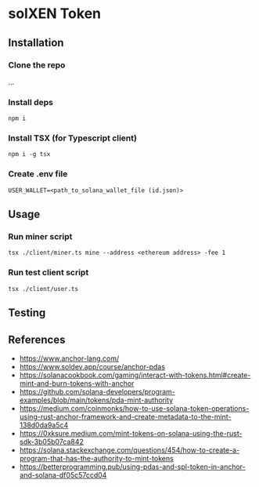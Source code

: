 # solXEN Token

## Installation

### Clone the repo

...

### Install deps

```npm i```

### Install TSX (for Typescript client)

```npm i -g tsx```

### Create .env file

```
USER_WALLET=<path_to_solana_wallet_file (id.json)>
```

## Usage

### Run miner script

```tsx ./client/miner.ts mine --address <ethereum address> -fee 1```

### Run test client script

```tsx ./client/user.ts```

## Testing

## References

- https://www.anchor-lang.com/
- https://www.soldev.app/course/anchor-pdas
- https://solanacookbook.com/gaming/interact-with-tokens.html#create-mint-and-burn-tokens-with-anchor
- https://github.com/solana-developers/program-examples/blob/main/tokens/pda-mint-authority
- https://medium.com/coinmonks/how-to-use-solana-token-operations-using-rust-anchor-framework-and-create-metadata-to-the-mint-138d0da9a5c4
- https://0xksure.medium.com/mint-tokens-on-solana-using-the-rust-sdk-3b05b07ca842
- https://solana.stackexchange.com/questions/454/how-to-create-a-program-that-has-the-authority-to-mint-tokens
- https://betterprogramming.pub/using-pdas-and-spl-token-in-anchor-and-solana-df05c57ccd04
